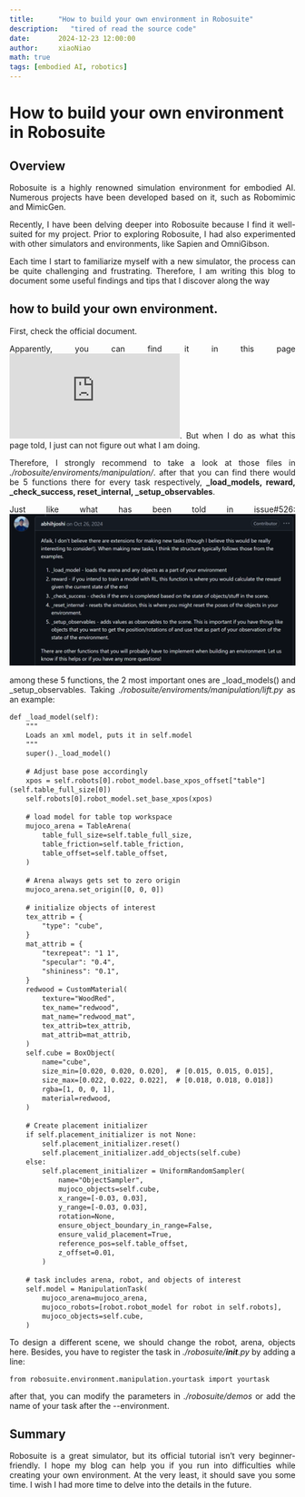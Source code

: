 ```yaml
---
title:      "How to build your own environment in Robosuite"
description:   "tired of read the source code"
date:       2024-12-23 12:00:00
author:     xiaoNiao
math: true
tags: [embodied AI, robotics]
---
```


# How to build your own environment in Robosuite


## Overview
<div style="text-align: justify; text-justify: inter-word;">

Robosuite is a highly renowned simulation environment for embodied AI. Numerous projects have been developed based on it, such as Robomimic and MimicGen.

Recently, I have been delving deeper into Robosuite because I find it well-suited for my project. Prior to exploring Robosuite, I had also experimented with other simulators and environments, like Sapien and OmniGibson.

Each time I start to familiarize myself with a new simulator, the process can be quite challenging and frustrating. Therefore, I am writing this blog to document some useful findings and tips that I discover along the way

</div>

## how to build your own environment.
<div style="text-align: justify; text-justify: inter-word;">

First, check the official document. 

Apparently, you can find it in this page 
![official tutorial](https://robosuite.ai/docs/tutorials/add_environment.html).
 But when I do as what this page told, I just can not figure out what I am doing. 

Therefore, I strongly recommend to take a look at those files in *./robosuite/enviroments/manipulation/*. after that you can find there would be 5 functions there for every task respectively, **_load_models, reward, _check_success, reset_internal, _setup_observables**.

Just like what has been told in issue#526: 
![screenshot](/assets/image/robosuite/screenshot.png)

among these 5 functions, the 2 most important ones are _load_models() and _setup_observables. Taking *./robosuite/enviroments/manipulation/lift.py* as an example: 
</div>


    def _load_model(self):
        """
        Loads an xml model, puts it in self.model
        """
        super()._load_model()

        # Adjust base pose accordingly
        xpos = self.robots[0].robot_model.base_xpos_offset["table"](self.table_full_size[0])
        self.robots[0].robot_model.set_base_xpos(xpos)

        # load model for table top workspace
        mujoco_arena = TableArena(
            table_full_size=self.table_full_size,
            table_friction=self.table_friction,
            table_offset=self.table_offset,
        )

        # Arena always gets set to zero origin
        mujoco_arena.set_origin([0, 0, 0])

        # initialize objects of interest
        tex_attrib = {
            "type": "cube",
        }
        mat_attrib = {
            "texrepeat": "1 1",
            "specular": "0.4",
            "shininess": "0.1",
        }
        redwood = CustomMaterial(
            texture="WoodRed",
            tex_name="redwood",
            mat_name="redwood_mat",
            tex_attrib=tex_attrib,
            mat_attrib=mat_attrib,
        )
        self.cube = BoxObject(
            name="cube",
            size_min=[0.020, 0.020, 0.020],  # [0.015, 0.015, 0.015],
            size_max=[0.022, 0.022, 0.022],  # [0.018, 0.018, 0.018])
            rgba=[1, 0, 0, 1],
            material=redwood,
        )

        # Create placement initializer
        if self.placement_initializer is not None:
            self.placement_initializer.reset()
            self.placement_initializer.add_objects(self.cube)
        else:
            self.placement_initializer = UniformRandomSampler(
                name="ObjectSampler",
                mujoco_objects=self.cube,
                x_range=[-0.03, 0.03],
                y_range=[-0.03, 0.03],
                rotation=None,
                ensure_object_boundary_in_range=False,
                ensure_valid_placement=True,
                reference_pos=self.table_offset,
                z_offset=0.01,
            )

        # task includes arena, robot, and objects of interest
        self.model = ManipulationTask(
            mujoco_arena=mujoco_arena,
            mujoco_robots=[robot.robot_model for robot in self.robots],
            mujoco_objects=self.cube,
        )

<div style="text-align: justify; text-justify: inter-word;">

To design a different scene, we should change the robot, arena, objects here. Besides, you have to register the task in *./robosuite/__init__.py* by adding a line: 

    from robosuite.environment.manipulation.yourtask import yourtask

after that, you can modify the parameters in *./robosuite/demos* or add the name of your task after the --environment.

</div>

## Summary

<div style="text-align: justify; text-justify: inter-word;">

Robosuite is a great simulator, but its official tutorial isn’t very beginner-friendly. I hope my blog can help you if you run into difficulties while creating your own environment. At the very least, it should save you some time. I wish I had more time to delve into the details in the future.

</div>